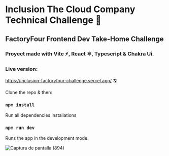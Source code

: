 # Inclusion The Cloud Company Technical Challenge 🚀
## FactoryFour Frontend Dev Take-Home Challenge

### Proyect made with Vite ⚡, React ⚛, Typescript & Chakra Ui.

### Live version: 
https://inclusion-factoryfour-challenge.vercel.app/ 🌎

Clone the repo & then:

### `npm install`
Run all dependencies installations

### `npm run dev`
Runs the app in the development mode.


![Captura de pantalla (894)](https://user-images.githubusercontent.com/69057485/183230156-bb7d3f64-621a-4deb-aac5-ef90cf5e36a7.png)
